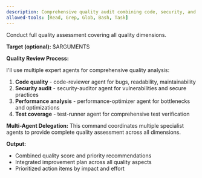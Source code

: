 ```yaml
---
description: Comprehensive quality audit combining code, security, and performance analysis
allowed-tools: [Read, Grep, Glob, Bash, Task]
---
```


Conduct full quality assessment covering all quality dimensions.

**Target (optional):** $ARGUMENTS

**Quality Review Process:**

I'll use multiple expert agents for comprehensive quality analysis:

1. **Code quality** - code-reviewer agent for bugs, readability, maintainability
2. **Security audit** - security-auditor agent for vulnerabilities and secure practices  
3. **Performance analysis** - performance-optimizer agent for bottlenecks and optimizations
4. **Test coverage** - test-runner agent for comprehensive test verification

**Multi-Agent Delegation:**
This command coordinates multiple specialist agents to provide complete quality assessment across all dimensions.

**Output:**
- Combined quality score and priority recommendations
- Integrated improvement plan across all quality aspects
- Prioritized action items by impact and effort